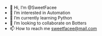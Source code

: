 - 👋 Hi, I’m @SweetFacee
- 👀 I’m interested in Automation
- 🌱 I’m currently learning Python
- 💞️ I’m looking to collaborate on Botters
- 📫 How to reach me sweetfacee@mail.com

<!---
SweetFacee/SweetFacee is a ✨ special ✨ repository because its `README.md` (this file) appears on your GitHub profile.
You can click the Preview link to take a look at your changes.
--->
